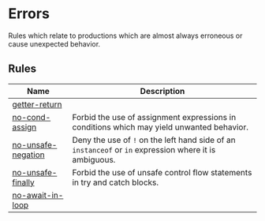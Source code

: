 <!--
 generated docs file, do not edit by hand, see xtask/docgen 
-->

# Errors

Rules which relate to productions which are almost always erroneous or cause
unexpected behavior.
## Rules
| Name | Description |
| ---- | ----------- |
| [getter-return](./getter-return.md) |  |
| [no-cond-assign](./no-cond-assign.md) | Forbid the use of assignment expressions in conditions which may yield unwanted behavior. |
| [no-unsafe-negation](./no-unsafe-negation.md) | Deny the use of `!` on the left hand side of an `instanceof` or `in` expression where it is ambiguous. |
| [no-unsafe-finally](./no-unsafe-finally.md) | Forbid the use of unsafe control flow statements in try and catch blocks. |
| [no-await-in-loop](./no-await-in-loop.md) |  |
